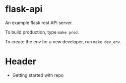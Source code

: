# flask-api
An example flask rest API server.

To build production, type `make prod`.

To create the env for a new developer, run `make dev_env`.

# Header

- Getting started with repo
